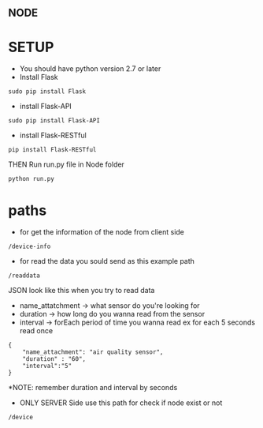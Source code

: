 ## NODE 

# SETUP
- You should have python version 2.7 or later 
- Install Flask
```
sudo pip install Flask
```
- install Flask-API
```
sudo pip install Flask-API
```
- install Flask-RESTful
```
pip install Flask-RESTful
```
THEN Run run.py file in Node folder 
```
python run.py
```
# paths
- for get the information of the node from client side
```
/device-info
```
- for read the data you sould send as this example 
path 
```
/readdata
```
JSON look like this when you try to read data
- name_attatchment -> what sensor do you're looking for
- duration -> how long do you wanna read from the sensor
- interval -> forEach period of time you wanna read ex for each 5 seconds read once 
```
{
	"name_attachment": "air quality sensor",
	"duration" : "60",
	"interval":"5"
}
```
*NOTE: remember duration and interval by seconds 

- ONLY SERVER Side use this path for check if node exist or not
```
/device
```
